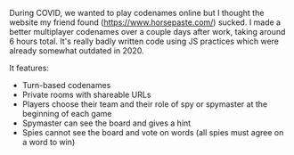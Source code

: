 During COVID, we wanted to play codenames online but I thought the website my friend found (https://www.horsepaste.com/) sucked. I made a better multiplayer codenames over a couple days after work, taking around 6 hours total. It's really badly written code using JS practices which were already somewhat outdated in 2020.

It features:
- Turn-based codenames
- Private rooms with shareable URLs
- Players choose their team and their role of spy or spymaster at the beginning of each game
- Spymaster can see the board and gives a hint
- Spies cannot see the board and vote on words (all spies must agree on a word to win)
